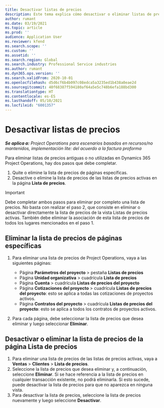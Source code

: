```yaml
---
title: Desactivar listas de precios
description: Este tema explica cómo desactivar o eliminar listas de precios antiguas o no utilizadas.
author: rumant
ms.date: 03/19/2021
ms.topic: article
ms.prod: ''
audience: Application User
ms.reviewer: kfend
ms.search.scope: ''
ms.custom: ''
ms.assetid: ''
ms.search.region: Global
ms.search.industry: Professional Service industries
ms.author: rumant
ms.dyn365.ops.version: ''
ms.search.validFrom: 2020-10-01
ms.openlocfilehash: d5d6cf6b4b097c08edca5a3235ed1b438a0eae2d
ms.sourcegitcommit: 40f68387f594180af64a5e5c748b6efa188bd300
ms.translationtype: HT
ms.contentlocale: es-ES
ms.lasthandoff: 05/10/2021
ms.locfileid: "6001357"
---
```

# <a name="deactivate-price-lists"></a>Desactivar listas de precios 

_**Se aplica a:** Project Operations para escenarios basados en recursos/no mantenidos, implementación lite: del acuerdo a la factura proforma_

Para eliminar listas de precios antiguas o no utilizadas en Dynamics 365 Project Operations, hay dos pasos que debe completar. 

1. Quite o elimine la lista de precios de páginas específicas.
2. Desactive o elimine la lista de precios de las listas de precios activas en la página **Lista de precios**.

>[!IMPORTANT]
> Debe completar ambos pasos para eliminar por completo una lista de precios. No basta con realizar el paso 2, que consiste en eliminar o desactivar directamente la lista de precios de la vista Listas de precios activas. También debe eliminar la asociación de esta lista de precios de todos los lugares mencionados en el paso 1.

## <a name="delete-the-price-list-from-specific-pages"></a>Eliminar la lista de precios de páginas específicas
1. Para eliminar una lista de precios de Project Operations, vaya a las siguientes páginas:  

      - Página **Parámetros del proyecto** > pestaña **Listas de precios**
      - Página **Unidad organizativa** > cuadrícula **Lista de precios**
      - Página **Cuenta** > cuadrícula **Listas de precios del proyecto**
      - Página **Cotizaciones del proyecto** > cuadrícula **Listas de precios del proyecto**: esto se aplica a todas las cotizaciones de proyectos activos.
      - Página **Contratos del proyecto** > cuadrícula **Listas de precios del proyecto**: esto se aplica a todos los contratos de proyectos activos.

 2. Para cada página, debe seleccionar la lista de precios que desea eliminar y luego seleccionar **Eliminar**. 
 
## <a name="delete-or-deactivate-the-price-list-from-the-price-lists-page"></a>Desactivar o eliminar la lista de precios de la página Lista de precios
 
1. Para eliminar una lista de precios de las listas de precios activas, vaya a **Ventas** > **Clientes** > **Lista de precios**. 
2. Seleccione la lista de precios que desea eliminar y, a continuación, seleccione **Eliminar**. Si se hace referencia a la lista de precios en cualquier transacción existente, no podrá eliminarla. Si esto sucede, puede desactivar la lista de precios para que no aparezca en ninguna vista. 
3. Para desactivar la lista de precios, seleccione la lista de precios nuevamente y luego seleccione **Desactivar**.   
